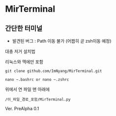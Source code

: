 # MirTerminal

## 간단한 터미널

+ 발견된 버그 : Path 이동 불가 (어짭히 곧 zsh이동 예정)

대충 저거 설치법

리눅스와 맥에만 포함

`git clone github.com/ImNyang/MirTerminal.git`

`nano ~.bashrc or nano ~.zshrc`

위에서 연 파일 맨 아래에

`/이_파일_경로_포함/MirTerminal.py`

Ver. PreAlpha 0.1
